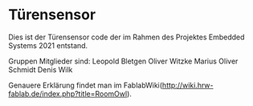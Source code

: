 # Türensensor
Dies ist der Türensensor code der im Rahmen des Projektes Embedded Systems 2021 entstand.

Gruppen Mitglieder sind:
Leopold Bletgen
Oliver Witzke
Marius Oliver Schmidt
Denis Wilk

Genauere Erklärung findet man im FablabWiki(http://wiki.hrw-fablab.de/index.php?title=RoomOwl).

